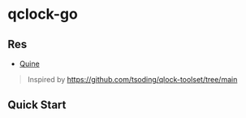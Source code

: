 # qclock-go

## Res
- [Quine](https://en.wikipedia.org/wiki/Quine_(computing)#:~:text=A%20quine%20is%20a%20fixed,consequence%20of%20Kleene's%20recursion%20theorem.)


> Inspired by https://github.com/tsoding/qlock-toolset/tree/main


## Quick Start